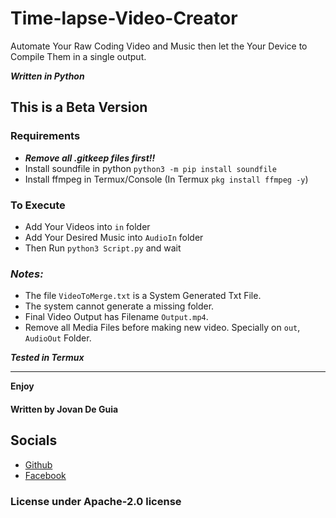 # Time-lapse-Video-Creator
Automate Your Raw Coding Video and Music then let the Your Device to Compile Them in a single output. 

___Written in Python___

## This is a Beta Version


### Requirements
- ***Remove all .gitkeep files first!!***
- Install soundfile in python `python3 -m pip install soundfile`
- Install ffmpeg in Termux/Console (In Termux `pkg install ffmpeg -y`)

### To Execute
- Add Your Videos into `in` folder
- Add Your Desired Music into `AudioIn` folder
- Then Run `python3 Script.py` and wait 


### ***Notes:*** 
- The file `VideoToMerge.txt` is a System Generated Txt File.
- The system cannot generate a missing folder.
- Final Video Output has Filename `Output.mp4`.
- Remove all Media Files before making new video. Specially on `out`, `AudioOut` Folder.

___Tested in Termux___


----

****Enjoy****
#### Written by Jovan De Guia

## Socials

- [Github](https://github.com/jxmked)
- [Facebook](https://www.facebook.com/deguia25)

### License under Apache-2.0 license